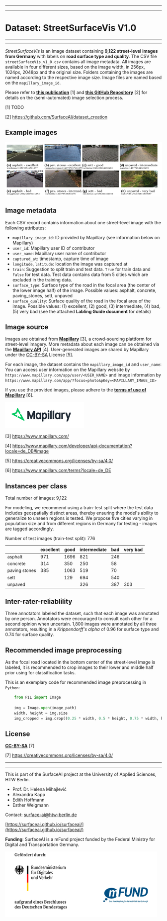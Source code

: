 -------------------------------
-------------------------------

# Dataset: StreetSurfaceVis V1.0

-------------------------------
-------------------------------


*StreetSurfaceVis* is an image dataset containing **9,122 street-level images from Germany** with labels on **road surface type and quality**. The CSV file `streetSurfaceVis_v1_0.csv` contains all image metadata. All images are available in four different sizes, based on the image width, in 256px, 1024px, 2048px and the original size.
Folders containing the images are named according to the respective image size. Image files are named based on the `mapillary_image_id`.

Please refer to [**this publication**](TODO) [1] and [**this GitHub Repository**](https://github.com/SurfaceAI/dataset_creation) [2] for details on the (semi-automated) image selection process.


[1] TODO

[2] https://github.com/SurfaceAI/dataset_creation

## Example images 

![Example images of different surface types and qualities, with Mapillary contributor names and image IDs.](./imgs/example_images.png)

## Image metadata

Each CSV record contains information about one street-level image with the following attributes:

- `mapillary_image_id`: ID provided by Mapillary (see information below on Mapillary)
- `user_id`: Mapillary user ID of contributor
- `user_name`: Mapillary user name of contributor
- `captured_at`: timestamp, capture time of image
- `longitude`, `latitude`: location the image was captured at
- `train`: Suggestion to split train and test data. `True` for train data and `False` for test data. Test data contains data from 5 cities which are excluded in the training data.
- `surface_type`: Surface type of the road in the focal area (the center of the lower image half) of the image. Possible values: asphalt, concrete, paving_stones, sett, unpaved
- `surface_quality`: Surface quality of the road in the focal area of the image. Possible values: (1) excellent, (2) good, (3) intermediate, (4) bad, (5) very bad (see the attached **Labling Guide document** for details)



## Image source

Images are obtained from [**Mapillary**]((https://www.mapillary.com/)) [3], a crowd-sourcing plattform for street-level imagery.
More metadata about each image can be obtained via the [**Mapillary API**](https://www.mapillary.com/developer/api-documentation?locale=de_DE#image) [4].
User-generated images are shared by Mapillary under the [CC-BY-SA](https://creativecommons.org/licenses/by-sa/4.0/) License [5].

For each image, the dataset contains the `mapillary_image_id` and `user_name`: You can access user information on the Mapillary website by `https://www.mapillary.com/app/user/<USER_NAME>` and image information by `https://www.mapillary.com/app/?focus=photo&pKey=<MAPILLARY_IMAGE_ID>`

If you use the provided images, please adhere to the [**terms of use of Mapillary**](https://www.mapillary.com/terms?locale=de_DE) [6].


![Mapillary Logo](./imgs/mapillary_small.png)

[3] https://www.mapillary.com/

[4] https://www.mapillary.com/developer/api-documentation?locale=de_DE#image

[5] https://creativecommons.org/licenses/by-sa/4.0/

[6] https://www.mapillary.com/terms?locale=de_DE



## Instances per class

Total number of images: 9,122 


For modeling, we recommend using a train-test split where the test data includes geospatially distinct areas, thereby ensuring the model's ability to generalize to unseen regions is tested. We propose five cities varying in population size and from different regions in Germany for testing - images are tagged accordingly.

Number of test images (train-test split): 776



|                 | excellent | good | intermediate | bad | very bad |
|-----------------|-----------|------|--------------|-----|----------|
| asphalt         |    971    | 1696 |      821     | 246 |          |
| concrete        |    314    |  350 |      250     |  58 |          |
| paving stones   |    385    | 1063 |      519     |  70 |          |
| sett            |           |  129 |      694     | 540 |          |
| unpaved         |           |      |      326     | 387 |    303   |




## Inter-rater-reliablility

Three annotators labeled the dataset, such that each image was annotated by one person. Annotators were encouraged to consult each other for a second opinion when uncertain.
1,800 images were annotated by all three annotators, resulting in a *Krippendorff's alpha* of 0.96 for surface type and 0.74 for surface quality.


## Recommended image preprocessing

As the focal road located in the bottom center of the street-level image is labeled, it is recommended to crop images to their lower and middle half prior using for classification tasks.

This is an exemplary code for recommended image preprocessing in `Python`:

```python
    from PIL import Image

    img = Image.open(image_path)
    width, height = img.size
    img_cropped = img.crop((0.25 * width, 0.5 * height, 0.75 * width, height))
```


## License

[**CC-BY-SA**](https://creativecommons.org/licenses/by-sa/4.0/) [7]

[7] https://creativecommons.org/licenses/by-sa/4.0/

-----------------------------------------------------------------------------------------------------------------------------------------------------------
-----------------------------------------------------------------------------------------------------------------------------------------------------------

This is part of the SurfaceAI project at the University of Applied Sciences, HTW Berlin.

- Prof. Dr. Helena Mihajlević
- Alexandra Kapp
- Edith Hoffmann
- Esther Weigmann

Contact: [surface-ai@htw-berlin.de](surface-ai@htw-berlin.de)

[https://surfaceai.github.io/surfaceai/](https://surfaceai.github.io/surfaceai/)

**Funding**: SurfaceAI is a mFund project funded by the Federal Ministry for Digital and Transportation Germany.


![](./imgs/mfund_bdv.png)